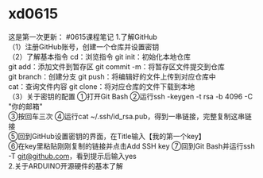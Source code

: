 # xd0615
这是第一次更新：
#0615课程笔记
1.了解GitHub  
（1）注册GitHub账号，创建一个仓库并设置密钥  
（2）了解基本指令
cd：浏览指令     git init：初始化本地仓库  
git add：添加文件到暂存区  git commit -m：将暂存区文件提交到仓库  
git branch：创建分支  git push：将编辑好的文件上传到对应仓库中  
cat：查询文件内容  git clone：将对应仓库的文件下载到本地  
（3）关于密钥的配置
①打开Git Bash  ②运行ssh -keygen -t rsa -b 4096 -C "你的邮箱"  
③按回车三次  ④运行cat ~/.ssh/id_rsa.pub，得到一串链接，完整复制这串链接  
⑤回到GitHub设置密钥的界面，在Title输入【我的第一个key】  
⑥在key里粘贴刚刚复制的链接并点击Add SSH key  ⑦回到Git Bash并运行ssh -T git@github.com，看到提示后输入yes  
2.关于ARDUINO开源硬件的基本了解  